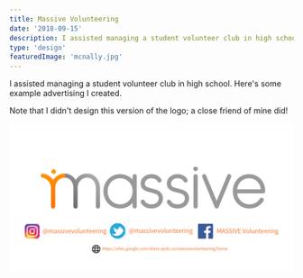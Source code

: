 ```yaml
---
title: Massive Volunteering
date: '2018-09-15'
description: I assisted managing a student volunteer club in high school. Here's some example advertising I created.
type: 'design'
featuredImage: 'mcnally.jpg'
---
```


I assisted managing a student volunteer club in high school. Here's some example advertising I created.

Note that I didn't design this version of the logo; a close friend of mine did!

![Massive Facebook ad](./logo-facebook-banner.jpg 'Massive Facebook ad')

